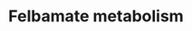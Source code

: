 ---
annotations:
- id: PW:0000923
  parent: drug pathway
  type: Pathway Ontology
  value: nervous system drug pathway
- id: PW:0001229
  parent: classic metabolic pathway
  type: Pathway Ontology
  value: xenobiotic metabolic pathway
authors:
- Egonw
- Khanspers
- Mkutmon
- MaintBot
- Eweitz
description: CYP metabolism of felbamate.
last-edited: 2021-05-22
organisms:
- Homo sapiens
redirect_from:
- /index.php/Pathway:WP2816
- /instance/WP2816
- /instance/WP2816_rr117724
revision: r117724
schema-jsonld:
- '@context': https://schema.org/
  '@id': https://wikipathways.github.io/pathways/WP2816.html
  '@type': Dataset
  creator:
    '@type': Organization
    name: WikiPathways
  description: CYP metabolism of felbamate.
  keywords:
  - 1.1.1.1
  - 1.2.1.5
  - 2-hydroxyfelbamate
  - 3-Hydroxy-2-phenylpropylcarbamate
  - 3-carbamoyl-2-phenylpropionaldehyde
  - 3-carbamoyl-2-phenylpropionic acid
  - CYP2E1
  - CYP3A4
  - Felbamate
  - atropaldehyde
  - p-hydroxyfelbamate
  license: CC0
  name: Felbamate metabolism
seo: CreativeWork
title: Felbamate metabolism
wpid: WP2816
---